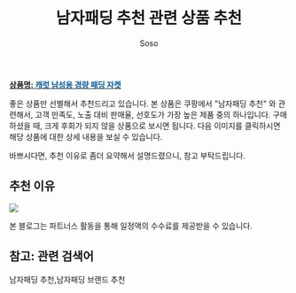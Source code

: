 ﻿---
layout: post
title:  "남자패딩 추천 관련 상품 추천"
author: Soso
categories: [ 패션의류 ]
tags: [남자패딩 추천,남자패딩 브랜드 추천]
image: https://ads-partners.coupang.com/image1/rbc-ypQkY2I4SXZyrZ4J4Vfd773YmNPHWp6C-Ua1mVmK4L-mTA9VKwAub1sH1sXMVyjmhyrHc6gIgcYz7z5GjmgRT-Q_0d7jKG2oUGmYDbd6BcojCYekBXaJhk78nMOpFvQzowwYd4M9-D3k4x-S125pARm2vST0MP_tsFtaGd2qVT5RedvOJRV9iO84Tvc4Qx8SBMKogMZ5jHbwFE4ei28PbrQlD1k6O7Ledw7eUsTMAiwBnNCP4koBfvnlB0Zl3IWqzacL_6rsUM917AVbcNk= 
description: "쿠팡에서 남자패딩 추천 관련 상품으로 가장 고객 선호도가 높은 제품 중 하나입니다."
---

<a href="https://link.coupang.com/re/AFFSDP?lptag=AF5673682&pageKey=2111547303&itemId=3586763453&vendorItemId=71572558508&traceid=V0-153-a508cd78205018cb&requestid=20231116175655897213241398&token=31850C%7CMIXED"><b>상품명: <font color='#01579B'>캐럿 남성용 경량 패딩 자켓</font></b></a>

좋은 상품만 선별해서 추천드리고 있습니다.
본 상품은 쿠팡에서 "남자패딩 추천" 와 관련해서, 고객 만족도, 노출 대비 판매율, 선호도가 가장 높은 제품 중의 하나입니다.
구매하셨을 때, 크게 후회가 되지 않을 상품으로 보시면 됩니다. 
다음 이미지를 클릭하시면 해당 상품에 대한 상세 내용을 보실 수 있습니다.

바쁘시다면, 추천 이유로 좀더 요약해서 설명드렸으니, 참고 부탁드립니다.

## 추천 이유 

<a href="https://link.coupang.com/re/AFFSDP?lptag=AF5673682&pageKey=2111547303&itemId=3586763453&vendorItemId=71572558508&traceid=V0-153-a508cd78205018cb&requestid=20231116175655897213241398&token=31850C%7CMIXED"><img src="https://thumbnail8.coupangcdn.com/thumbnails/remote/q89/image/retail/images/2220493682291941-a7e17d18-69e2-40c6-b22b-073083d34a9e.jpg"></a> 

본 블로그는 파트너스 활동을 통해 일정액의 수수료를 제공받을 수 있습니다.

## 참고: 관련 검색어    
남자패딩 추천,남자패딩 브랜드 추천